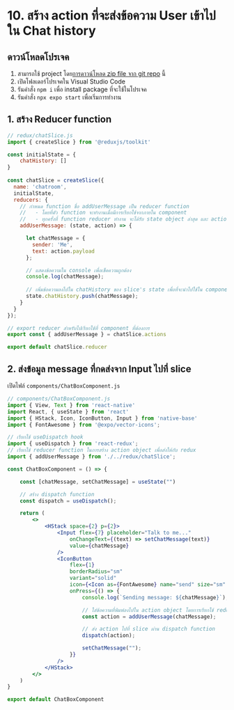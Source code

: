 
# 10. สร้าง action ที่จะส่งข้อความ User เข้าไปใน Chat history

## ดาวน์โหลดโปรเจค

1. สามารถใช้ project โดย[การดาวน์โหลด zip file จาก git repo](https://github.com/teerasej/nextflow-react-native-chatgpt-app/tree/finish-add-user-message-action) นี้
2. เปิดโฟลเดอร์โปรเจคใน Visual Studio Code
3. รันคำสั่ง `npm i` เพื่อ install package ที่จะใช้ในโปรเจค
4. รันคำสั่ง `npx expo start` เพื่อเริ่มการทำงาน


## 1. สร้าง Reducer function

```js
// redux/chatSlice.js
import { createSlice } from '@reduxjs/toolkit'

const initialState = {
    chatHistory: []
}
 
const chatSlice = createSlice({
  name: 'chatroom',
  initialState,
  reducers: {
    // กำหนด function ชื่อ addUserMessage เป็น reducer function
    //   - โดยที่ตัว function จะทำงานเมื่อมีการเรียกใช้จากภายใน component
    //   - ทุกครั้งที่ function reducer ทำงาน จะได้รับ state object ล่าสุด และ action ที่ส่งมาจาก component เสมอ
    addUserMessage: (state, action) => {

      let chatMessage = {
        sender: 'Me',
        text: action.payload
      };

      // แสดงข้อความใน console เพื่อเช็คความถูกต้อง
      console.log(chatMessage);
        
      // เพิ่มข้อความลงไปใน chatHistory ของ slice's state เพื่อที่จะนำไปใช้ใน component
      state.chatHistory.push(chatMessage);
    }
  }
});

// export reducer สำหรับไปเรียกใช้ที่ component ที่ต้องการ
export const { addUserMessage } = chatSlice.actions

export default chatSlice.reducer
```

## 2. ส่งข้อมูล message ที่กดส่งจาก Input ไปที่ slice

เปิดไฟล์ `components/ChatBoxComponent.js`


```jsx
// components/ChatBoxComponent.js
import { View, Text } from 'react-native'
import React, { useState } from 'react'
import { HStack, Icon, IconButton, Input } from 'native-base'
import { FontAwesome } from '@expo/vector-icons';

// เรียกใช้ useDispatch hook
import { useDispatch } from 'react-redux';
// เรียกใช้ reducer function ในการสร้าง action object เพื่อส่งให้กับ redux
import { addUserMessage } from './../redux/chatSlice';

const ChatBoxComponent = () => {

    const [chatMessage, setChatMessage] = useState("")

    // สร้าง dispatch function 
    const dispatch = useDispatch();

    return (
        <>
            <HStack space={2} p={2}>
                <Input flex={7} placeholder="Talk to me..."
                    onChangeText={(text) => setChatMessage(text)}
                    value={chatMessage}
                />
                <IconButton
                    flex={1}
                    borderRadius="sm"
                    variant="solid"
                    icon={<Icon as={FontAwesome} name="send" size="sm" />}
                    onPress={() => {
                        console.log(`Sending message: ${chatMessage}`);

                        // ใส่ข้อความที่พิมพ์ลงไปใน action object โดยการเรียกใช้ reducer function
                        const action = addUserMessage(chatMessage);

                        // ส่ง action ไปที่ slice ผ่าน dispatch function
                        dispatch(action);

                        setChatMessage("");
                    }}
                />
            </HStack>
        </>
    )
}

export default ChatBoxComponent
```

